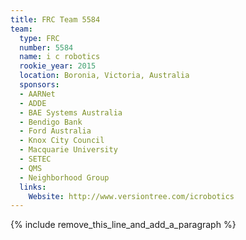 ```yaml
---
title: FRC Team 5584
team:
  type: FRC
  number: 5584
  name: i c robotics
  rookie_year: 2015
  location: Boronia, Victoria, Australia
  sponsors:
  - AARNet
  - ADDE
  - BAE Systems Australia
  - Bendigo Bank
  - Ford Australia
  - Knox City Council
  - Macquarie University
  - SETEC
  - QMS
  - Neighborhood Group
  links:
    Website: http://www.versiontree.com/icrobotics
---
```


{% include remove_this_line_and_add_a_paragraph %}